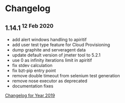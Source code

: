 # Changelog

## 1.14.1<sup> 12 Feb 2020</sup>
- add alert windows handling to apiritif
- add user test type feature for Cloud Provisioning
- dump graphite and serveragent data
- update default version of jmeter tool to 5.2.1
- use 0 as infinity iterations limit in apiritif
- fix stdev calculation
- fix bzt-pip entry point
- remove double timeout from selenium test generation
- remove nose executor as deprecated
- documentation fixes

[Changelog for Year 2019](Changelog2019.md)